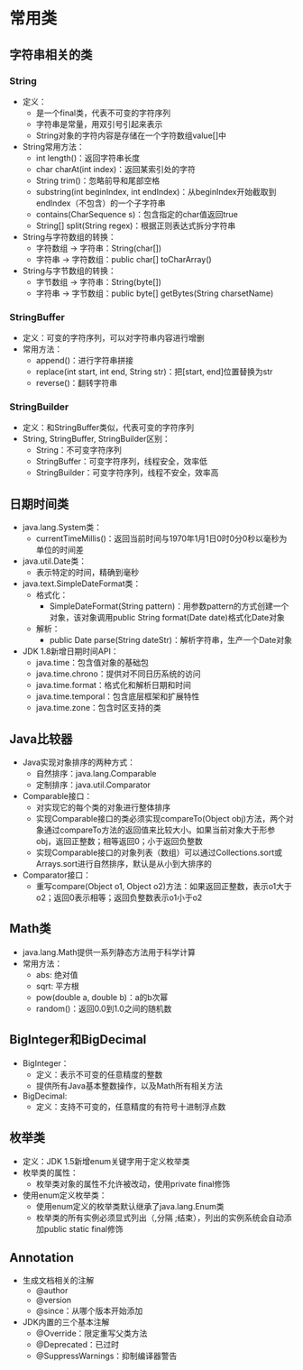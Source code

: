 # 常用类

## 字符串相关的类

### String
  - 定义：
    - 是一个final类，代表不可变的字符序列
    - 字符串是常量，用双引号引起来表示
    - String对象的字符内容是存储在一个字符数组value[]中
  - String常用方法：
    - int length()：返回字符串长度
    - char charAt(int index)：返回某索引处的字符
    - String trim()：忽略前导和尾部空格
    - substring(int beginIndex, int endIndex)：从beginIndex开始截取到endIndex（不包含）的一个子字符串
    - contains(CharSequence s)：包含指定的char值返回true
    - String[] split(String regex)：根据正则表达式拆分字符串
  - String与字符数组的转换：
    - 字符数组 -> 字符串：String(char[])
    - 字符串 -> 字符数组：public char[] toCharArray()
  - String与字节数组的转换：
    - 字节数组 -> 字符串：String(byte[])
    - 字符串 -> 字节数组：public byte[] getBytes(String charsetName)
    
### StringBuffer

  - 定义：可变的字符序列，可以对字符串内容进行增删
  - 常用方法：
    - append()：进行字符串拼接
    - replace(int start, int end, String str)：把[start, end]位置替换为str
    - reverse()：翻转字符串
    
### StringBuilder

  - 定义：和StringBuffer类似，代表可变的字符序列
  - String, StringBuffer, StringBuilder区别：
    - String：不可变字符序列
    - StringBuffer：可变字符序列，线程安全，效率低
    - StringBuilder：可变字符序列，线程不安全，效率高
  
## 日期时间类

  - java.lang.System类：
    - currentTimeMillis()：返回当前时间与1970年1月1日0时0分0秒以毫秒为单位的时间差
  - java.util.Date类：
    - 表示特定的时间，精确到毫秒
  - java.text.SimpleDateFormat类：
    - 格式化：
      - SimpleDateFormat(String pattern)：用参数pattern的方式创建一个对象，该对象调用public String format(Date date)格式化Date对象
    - 解析：
      - public Date parse(String dateStr)：解析字符串，生产一个Date对象
  - JDK 1.8新增日期时间API：
    - java.time：包含值对象的基础包
    - java.time.chrono：提供对不同日历系统的访问
    - java.time.format：格式化和解析日期和时间
    - java.time.temporal：包含底层框架和扩展特性
    - java.time.zone：包含时区支持的类

## Java比较器

  - Java实现对象排序的两种方式：
    - 自然排序：java.lang.Comparable
    - 定制排序：java.util.Comparator
  - Comparable接口：
    - 对实现它的每个类的对象进行整体排序
    - 实现Comparable接口的类必须实现compareTo(Object obj)方法，两个对象通过compareTo方法的返回值来比较大小。如果当前对象大于形参obj，返回正整数；相等返回0；小于返回负整数
    - 实现Comparable接口的对象列表（数组）可以通过Collections.sort或Arrays.sort进行自然排序，默认是从小到大排序的
  - Comparator接口：
    - 重写compare(Object o1, Object o2)方法：如果返回正整数，表示o1大于o2；返回0表示相等；返回负整数表示o1小于o2
    
## Math类

  - java.lang.Math提供一系列静态方法用于科学计算
  - 常用方法：
    - abs: 绝对值
    - sqrt: 平方根
    - pow(double a, double b)：a的b次幂
    - random()：返回0.0到1.0之间的随机数
    
## BigInteger和BigDecimal

  - BigInteger：
    - 定义：表示不可变的任意精度的整数
    - 提供所有Java基本整数操作，以及Math所有相关方法
  - BigDecimal:
    - 定义：支持不可变的，任意精度的有符号十进制浮点数
    
## 枚举类

  - 定义：JDK 1.5新增enum关键字用于定义枚举类
  - 枚举类的属性：
    - 枚举类对象的属性不允许被改动，使用private final修饰
  - 使用enum定义枚举类：
    - 使用enum定义的枚举类默认继承了java.lang.Enum类
    - 枚举类的所有实例必须显式列出（,分隔 ;结束），列出的实例系统会自动添加public static final修饰

## Annotation

  - 生成文档相关的注解
    - @author
    - @version
    - @since：从哪个版本开始添加
  - JDK内置的三个基本注解
    - @Override：限定重写父类方法
    - @Deprecated：已过时
    - @SuppressWarnings：抑制编译器警告
